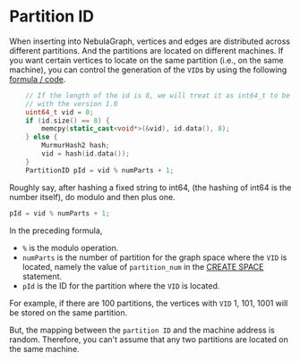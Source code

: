 # Partition ID

When inserting into NebulaGraph, vertices and edges are distributed across different partitions. And the partitions are located on different machines. If you want certain vertices to locate on the same partition (i.e., on the same machine), you can control the generation of the `VID`s by using the following [formula / code](https://github.com/vesoft-inc/nebula-common/blob/master/src/common/clients/meta/MetaClient.cpp).

```C++
    // If the length of the id is 8, we will treat it as int64_t to be compatible
    // with the version 1.0
    uint64_t vid = 0;
    if (id.size() == 8) {
        memcpy(static_cast<void*>(&vid), id.data(), 8);
    } else {
        MurmurHash2 hash;
        vid = hash(id.data());
    }
    PartitionID pId = vid % numParts + 1;
```

Roughly say, after hashing a fixed string to int64, (the hashing of int64 is the number itself), do modulo and then plus one.

```C++
pId = vid % numParts + 1;
```

In the preceding formula,

- `%` is the modulo operation.
- `numParts` is the number of partition for the graph space where the `VID` is located, namely the value of `partition_num` in the [CREATE SPACE](../3.ngql-guide/9.space-statements/1.create-space.md) statement.
- `pId` is the ID for the partition where the `VID` is located.

For example, if there are 100 partitions, the vertices with `VID` 1, 101, 1001 will be stored on the same partition.

But, the mapping between the `partition ID` and the machine address is random. Therefore, you can't assume that any two partitions are located on the same machine.
